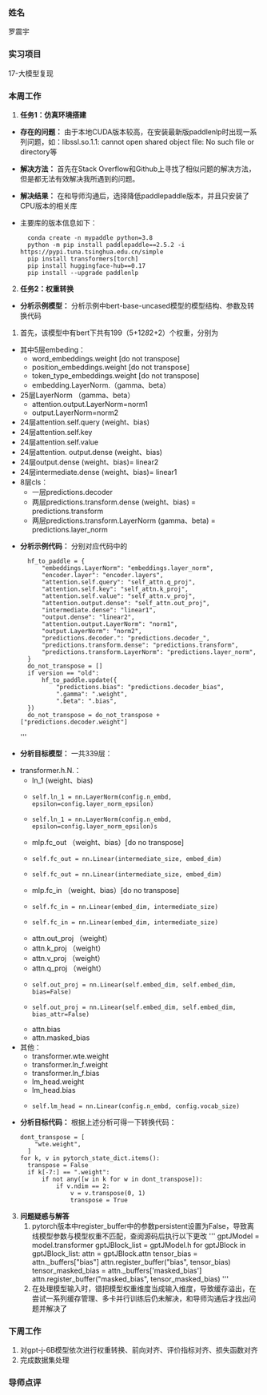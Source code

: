### 姓名
罗震宇

### 实习项目
17-大模型复现

### 本周工作

1. **任务1：仿真环境搭建**
* **存在的问题：** 由于本地CUDA版本较高，在安装最新版paddlenlp时出现一系列问题，如：libssl.so.1.1: cannot open shared object file: No such file or directory等
* **解决方法：** 首先在Stack Overflow和Github上寻找了相似问题的解决方法，但是都无法有效解决我所遇到的问题。
* **解决结果：** 在和导师沟通后，选择降低paddlepaddle版本，并且只安装了CPU版本的相关库
* 主要库的版本信息如下：


        conda create -n mypaddle python=3.8
        python -m pip install paddlepaddle==2.5.2 -i https://pypi.tuna.tsinghua.edu.cn/simple
        pip install transformers[torch]
        pip install huggingface-hub==0.17
        pip install --upgrade paddlenlp
  
2. **任务2：权重转换**
* **分析示例模型：** 分析示例中bert-base-uncased模型的模型结构、参数及转换代码
1. 首先，该模型中有bert下共有199（5+12*8*2+2）个权重，分别为
- 其中5层embeding：
    - word_embeddings.weight [do not transpose]
    - position_embeddings.weight [do not transpose]
    - token_type_embeddings.weight [do not transpose]
    - embedding.LayerNorm.（gamma、beta）
- 25层LayerNorm （gamma、beta）
    - attention.output.LayerNorm=norm1
    - output.LayerNorm=norm2
- 24层attention.self.query (weight、bias)
- 24层attention.self.key
- 24层attention.self.value
- 24层attention. output.dense (weight、bias)
- 24层output.dense (weight、bias)= linear2
- 24层intermediate.dense (weight、bias)= linear1
- 8层cls：
    - 一层predictions.decoder
    - 两层predictions.transform.dense (weight、bias) = predictions.transform
    - 两层predictions.transform.LayerNorm (gamma、beta) = predictions.layer_norm

* **分析示例代码：** 分别对应代码中的


        hf_to_paddle = {
            "embeddings.LayerNorm": "embeddings.layer_norm",
            "encoder.layer": "encoder.layers",
            "attention.self.query": "self_attn.q_proj",
            "attention.self.key": "self_attn.k_proj",
            "attention.self.value": "self_attn.v_proj",
            "attention.output.dense": "self_attn.out_proj",
            "intermediate.dense": "linear1",
            "output.dense": "linear2",
            "attention.output.LayerNorm": "norm1",
            "output.LayerNorm": "norm2",
            "predictions.decoder.": "predictions.decoder_",
            "predictions.transform.dense": "predictions.transform",
            "predictions.transform.LayerNorm": "predictions.layer_norm",
        }
        do_not_transpose = []
        if version == "old":
            hf_to_paddle.update({
                "predictions.bias": "predictions.decoder_bias",
                ".gamma": ".weight",
                ".beta": ".bias",
        })
        do_not_transpose = do_not_transpose + ["predictions.decoder.weight"]
  ''' 
* **分析目标模型：** 一共339层：
- transformer.h.N.：
    - ln_1 (weight、bias)
    -     self.ln_1 = nn.LayerNorm(config.n_embd, epsilon=config.layer_norm_epsilon)
    -     self.ln_1 = nn.LayerNorm(config.n_embd, epsilon=config.layer_norm_epsilon)s
    - mlp.fc_out （weight、bias）[do no transpose]
    -     self.fc_out = nn.Linear(intermediate_size, embed_dim)
    -     self.fc_out = nn.Linear(intermediate_size, embed_dim)
    - mlp.fc_in （weight、bias）[do no transpose]
    -     self.fc_in = nn.Linear(embed_dim, intermediate_size)
    -     self.fc_in = nn.Linear(embed_dim, intermediate_size)
    - attn.out_proj （weight）
    - attn.k_proj （weight）
    - attn.v_proj （weight）
    - attn.q_proj （weight）
    -     self.out_proj = nn.Linear(self.embed_dim, self.embed_dim, bias=False)
    -     self.out_proj = nn.Linear(self.embed_dim, self.embed_dim, bias_attr=False)
    - attn.bias
    - attn.masked_bias
- 其他：
    - transformer.wte.weight
    - transformer.ln_f.weight
    - transformer.ln_f.bias
    - lm_head.weight
    - lm_head.bias
    -     self.lm_head = nn.Linear(config.n_embd, config.vocab_size)
* **分析目标代码：** 根据上述分析可得一下转换代码：

      dont_transpose = [
          "wte.weight",
        ]
      for k, v in pytorch_state_dict.items():
        transpose = False
        if k[-7:] == ".weight":
            if not any([w in k for w in dont_transpose]):
                if v.ndim == 2:
                    v = v.transpose(0, 1)
                    transpose = True

3. **问题疑惑与解答**
    1. pytorch版本中register_buffer中的参数persistent设置为False，导致离线模型参数与模型权重不匹配，查阅源码后执行以下更改
 '''
      gptJModel = model.transformer
      gptJBlock_list = gptJModel.h
      for gptJBlock in gptJBlock_list:
            attn = gptJBlock.attn
            tensor_bias = attn._buffers["bias"]
            attn.register_buffer("bias", tensor_bias)
            tensor_masked_bias = attn._buffers['masked_bias']
            attn.register_buffer("masked_bias", tensor_masked_bias)
 '''
     2. 在处理模型输入时，错把模型权重维度当成输入维度，导致缓存溢出，在尝试一系列缓存管理、多卡并行训练后仍未解决，和导师沟通后才找出问题并解决了

### 下周工作

1. 对gpt-j-6B模型依次进行权重转换、前向对齐、评价指标对齐、损失函数对齐
2. 完成数据集处理

### 导师点评
